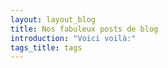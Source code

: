 ```yaml
---
layout: layout_blog
title: Nos fabuleux posts de blog
introduction: "Voici voilà:"
tags_title: tags
---
```

